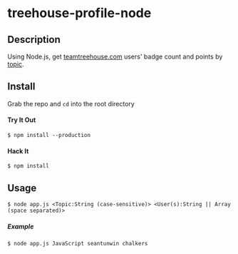# treehouse-profile-node

## Description

Using Node.js, get [teamtreehouse.com](http://teamtreehouse.com) users' badge count and points by [topic](http://teamtreehouse.com/library).

## Install

Grab the repo and `cd` into the root directory

#### Try It Out

```
$ npm install --production
```

#### Hack It
```
$ npm install
```

## Usage

```
$ node app.js <Topic:String (case-sensitive)> <User(s):String || Array (space separated)>
```

##### Example
```
$ node app.js JavaScript seantunwin chalkers
```
